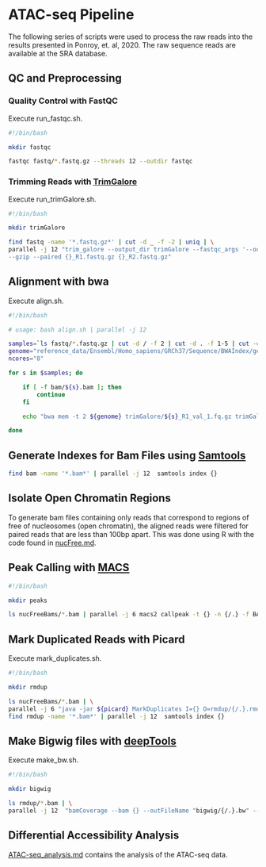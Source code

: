 # ATAC-seq Pipeline
  
The following series of scripts were used to process the raw reads into the results presented in Ponroy, et. al, 2020. The raw sequence reads are available at the SRA database. 

## QC and Preprocessing

### Quality Control with FastQC  
Execute run_fastqc.sh. 

```bash
#!/bin/bash

mkdir fastqc

fastqc fastq/*.fastq.gz --threads 12 --outdir fastqc  
```
### Trimming Reads with [TrimGalore](https://www.bioinformatics.babraham.ac.uk/projects/trim_galore/)
Execute run_trimGalore.sh.  
```bash
#!/bin/bash

mkdir trimGalore

find fastq -name '*.fastq.gz*' | cut -d _ -f -2 | uniq | \
parallel -j 12 "trim_galore --output_dir trimGalore --fastqc_args '--outdir trimGalore' \
--gzip --paired {}_R1.fastq.gz {}_R2.fastq.gz"
```
## Alignment with bwa  
Execute align.sh. 
```bash
#!/bin/bash

# usage: bash align.sh | parallel -j 12

samples=`ls fastq/*.fastq.gz | cut -d / -f 2 | cut -d . -f 1-5 | cut -d _ -f 1,2 | uniq`
genome="reference_data/Ensembl/Homo_sapiens/GRCh37/Sequence/BWAIndex/genome.fa"
ncores="8"

for s in $samples; do

	if [ -f bam/${s}.bam ]; then
		continue
	fi

	echo "bwa mem -t 2 ${genome} trimGalore/${s}_R1_val_1.fq.gz trimGalore/${s}_R2_val_2.fq.gz | samtools sort -@ 2 -O bam -T bam/${s}.tmp -o bam/${s}.bam -"

done
```

## Generate Indexes for Bam Files using [Samtools](http://www.htslib.org/)
```bash
find bam -name '*.bam*' | parallel -j 12  samtools index {}
```  
  
## Isolate Open Chromatin Regions  
To generate bam files containing only reads that correspond to regions of free of nucleosomes (open chromatin), the aligned reads were filtered for paired reads that are less than 100bp apart. This was done using R with the code found in [nucFree.md](nucFree.md).


## Peak Calling with [MACS](https://taoliu.github.io/MACS/)
```bash
#!/bin/bash

mkdir peaks

ls nucFreeBams/*.bam | parallel -j 6 macs2 callpeak -t {} -n {/.} -f BAMPE --outdir peaks
```

## Mark Duplicated Reads with Picard
Execute mark_duplicates.sh.  
```bash
#!/bin/bash

mkdir rmdup

ls nucFreeBams/*.bam | \
parallel -j 6 "java -jar ${picard} MarkDuplicates I={} O=rmdup/{/.}.rmdup.bam M=rmdup/{/.}.dups.txt REMOVE_DUPLICATES=true"
find rmdup -name '*.bam*' | parallel -j 12  samtools index {}
```  

## Make Bigwig files with [deepTools](http://gensoft.pasteur.fr/docs/deepTools/2.3.1/index.html)
Execute make_bw.sh.  
```bash
#!/bin/bash

mkdir bigwig

ls rmdup/*.bam | \
parallel -j 12  "bamCoverage --bam {} --outFileName "bigwig/{/.}.bw" --outFileFormat bigwig --normalizeUsing RPKM --binSize 1"
```

## Differential Accessibility Analysis  

[ATAC-seq_analysis.md](ATAC-seq_analysis.md]) contains the analysis of the ATAC-seq data.
